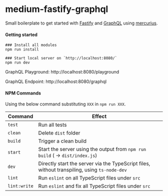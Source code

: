 # medium-fastify-graphql

Small boilerplate to get started with [Fastify](https://www.fastify.io/) and [GraphQL](https://graphql.org/) using [mercurius](https://github.com/mercurius-js/mercurius).

#### Getting started

```
### Install all modules
npm run install

### Start local server on `http://localhost:8080/`
npm run dev
```

GraphQL Playground: http://localhost:8080/playground

GraphQL Endpoint: http://localhost:8080/graphql


#### NPM Commands

Using the below command substituting `XXX` in `npm run XXX`.

| Command         | Effect        |
| -------------   | ------------- | 
| `test`          | Run all tests |
| `clean`         | Delete `dist` folder | 
| `build`         | Trigger a clean build | 
| `start`         | Start the server using the output from `npm run build` ( -> `dist/index.js`)      |
| `dev`           | Directly start the server via the TypeScript files, without transpiling, using `ts-node-dev` |
| `lint`          | Run `eslint` on all TypeScript files under `src`      |
| `lint:write`    | Run `eslint` and fix all TypeScript files under `src`      | 